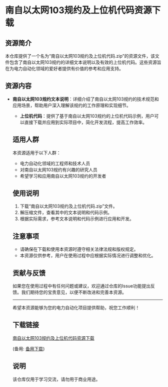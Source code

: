 # 南自以太网103规约及上位机代码资源下载

## 资源简介

本仓库提供了一个名为“南自以太网103规约及上位机代码.zip”的资源文件，该文件包含了南自以太网103规约的详细文本说明以及有效的上位机代码。这些资源旨在为电力自动化领域的爱好者提供有价值的参考和应用支持。

## 资源内容

- **南自以太网103规约文本说明**：详细介绍了南自以太网103规约的技术规范和应用场景，帮助用户深入理解该规约的工作原理和实现细节。

  - **上位机代码**：提供了基于南自以太网103规约的上位机代码示例，用户可以直接下载并应用到实际项目中，简化开发流程，提高工作效率。

  ## 适用人群

  本资源适用于以下人群：

  - 电力自动化领域的工程师和技术人员
  - 对南自以太网103规约有兴趣的研究人员
  - 希望学习和应用南自以太网103规约的开发者

  ## 使用说明

  1. 下载“南自以太网103规约及上位机代码.zip”文件。
  2. 解压缩文件，查看其中的文本说明和代码示例。
  3. 根据实际需求，参考文本说明和代码示例进行应用和开发。

  ## 注意事项

  - 请确保在下载和使用本资源时遵守相关法律法规和版权规定。
  - 本资源仅供参考，用户在使用过程中应根据实际情况进行调整和优化。

  ## 贡献与反馈

  如果您在使用过程中有任何问题或建议，欢迎通过仓库的Issue功能提出反馈。我们期待您的宝贵意见，以便不断改进和完善本资源。

  ---

  希望本资源能够为您的电力自动化项目提供帮助，祝您工作顺利！

  ## 下载链接
  [南自以太网103规约及上位机代码资源下载](https://pan.quark.cn/s/7030034acd9b) 

  (备用: [备用下载](https://pan.baidu.com/s/1XSW_tLLxJfuZsdiYkswcVA?pwd=1234))

  ## 说明

  该仓库仅用于学习交流，请勿用于商业用途。

